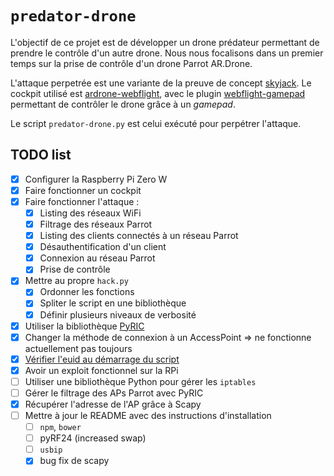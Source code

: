 # `predator-drone`

L'objectif de ce projet est de développer un drone prédateur permettant de prendre le 
contrôle d'un autre drone. Nous nous focalisons dans un premier temps sur la prise de 
contrôle d'un drone Parrot AR.Drone.

L'attaque perpetrée est une variante de la preuve de concept 
[skyjack](https://github.com/samyk/skyjack). Le cockpit utilisé est 
[ardrone-webflight](https://github.com/eschnou/ardrone-webflight), avec le plugin 
[webflight-gamepad](https://github.com/wiseman/webflight-gamepad/) permettant de contrôler 
le drone grâce à un *gamepad*.

Le script `predator-drone.py` est celui exécuté pour perpétrer l'attaque.


## TODO list

- [x] Configurer la Raspberry Pi Zero W
- [x] Faire fonctionner un cockpit
- [x] Faire fonctionner l'attaque :
  - [x] Listing des réseaux WiFi
  - [x] Filtrage des réseaux Parrot
  - [x] Listing des clients connectés à un réseau Parrot
  - [x] Désauthentification d'un client
  - [x] Connexion au réseau Parrot
  - [x] Prise de contrôle
- [x] Mettre au propre `hack.py`
  - [x] Ordonner les fonctions
  - [x] Spliter le script en une bibliothèque
  - [x] Définir plusieurs niveaux de verbosité
- [x] Utiliser la bibliothèque [PyRIC](https://github.com/wraith-wireless/pyric)
- [x] Changer la méthode de connexion à un AccessPoint
      => ne fonctionne actuellement pas toujours
- [x] [Vérifier l'euid au démarrage du 
  script](https://stackoverflow.com/questions/2806897/)
- [x] Avoir un exploit fonctionnel sur la RPi
- [ ] Utiliser une bibliothèque Python pour gérer les `iptables`
- [ ] Gérer le filtrage des APs Parrot avec PyRIC
- [x] Récupérer l'adresse de l'AP grâce à Scapy
- [ ] Mettre à jour le README avec des instructions d'installation
  - [ ] `npm`, `bower`
  - [ ] pyRF24 (increased swap)
  - [ ] `usbip`
  - [x] bug fix de scapy
